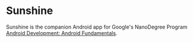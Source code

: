 Sunshine
========

Sunshine is the companion Android app for Google's NanoDegree Program [Android Development: Android Fundamentals](https://www.udacity.com/course/ud853).
